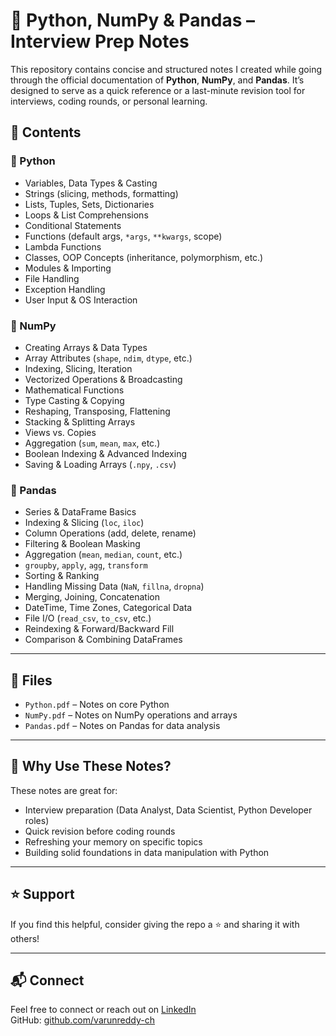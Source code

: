 # 📘 Python, NumPy & Pandas – Interview Prep Notes

This repository contains concise and structured notes I created while going through the official documentation of **Python**, **NumPy**, and **Pandas**. It’s designed to serve as a quick reference or a last-minute revision tool for interviews, coding rounds, or personal learning.

## 📂 Contents

### 🐍 Python
- Variables, Data Types & Casting
- Strings (slicing, methods, formatting)
- Lists, Tuples, Sets, Dictionaries
- Loops & List Comprehensions
- Conditional Statements
- Functions (default args, `*args`, `**kwargs`, scope)
- Lambda Functions
- Classes, OOP Concepts (inheritance, polymorphism, etc.)
- Modules & Importing
- File Handling
- Exception Handling
- User Input & OS Interaction

### 🔢 NumPy
- Creating Arrays & Data Types
- Array Attributes (`shape`, `ndim`, `dtype`, etc.)
- Indexing, Slicing, Iteration
- Vectorized Operations & Broadcasting
- Mathematical Functions
- Type Casting & Copying
- Reshaping, Transposing, Flattening
- Stacking & Splitting Arrays
- Views vs. Copies
- Aggregation (`sum`, `mean`, `max`, etc.)
- Boolean Indexing & Advanced Indexing
- Saving & Loading Arrays (`.npy`, `.csv`)

### 🧮 Pandas
- Series & DataFrame Basics
- Indexing & Slicing (`loc`, `iloc`)
- Column Operations (add, delete, rename)
- Filtering & Boolean Masking
- Aggregation (`mean`, `median`, `count`, etc.)
- `groupby`, `apply`, `agg`, `transform`
- Sorting & Ranking
- Handling Missing Data (`NaN`, `fillna`, `dropna`)
- Merging, Joining, Concatenation
- DateTime, Time Zones, Categorical Data
- File I/O (`read_csv`, `to_csv`, etc.)
- Reindexing & Forward/Backward Fill
- Comparison & Combining DataFrames

---

## 📎 Files

- `Python.pdf` – Notes on core Python
- `NumPy.pdf` – Notes on NumPy operations and arrays
- `Pandas.pdf` – Notes on Pandas for data analysis

---

## 🧠 Why Use These Notes?

These notes are great for:
- Interview preparation (Data Analyst, Data Scientist, Python Developer roles)
- Quick revision before coding rounds
- Refreshing your memory on specific topics
- Building solid foundations in data manipulation with Python

---

## ⭐️ Support

If you find this helpful, consider giving the repo a ⭐️ and sharing it with others!

---

## 📬 Connect

Feel free to connect or reach out on [LinkedIn](https://www.linkedin.com/in/vchanda)  
GitHub: [github.com/varunreddy-ch](https://www.github.com/varunreddy-ch)
